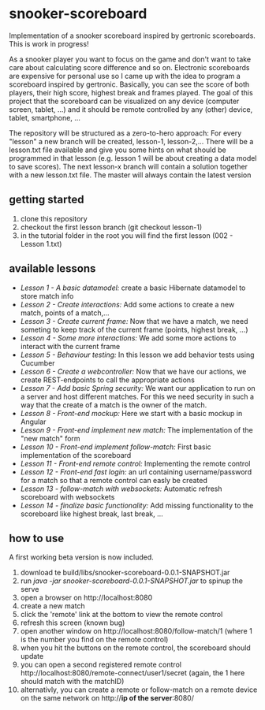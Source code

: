 # snooker-scoreboard
Implementation of a snooker scoreboard inspired by gertronic scoreboards. This is work in progress!

As a snooker player you want to focus on the game and don't want to take care about calculating score difference and so on.
Electronic scoreboards are expensive for personal use so I came up with the idea to program a scoreboard inspired by gertronic.
Basically, you can see the score of both players, their high score, highest break and frames played.
The goal of this project that the scoreboard can be visualized on any device (computer screen, tablet, ...) and it should be 
remote controlled by any (other) device, tablet, smartphone, ...

The repository will be structured as a zero-to-hero approach: For every "lesson" a new branch will be created, lesson-1, lesson-2,...
There will be a lesson.txt file available and give you some hints on what should be programmed in that lesson (e.g. lesson 1 will be about 
creating a data model to save scores). The next lesson-x branch will contain a solution together with a new lesson.txt file.
The master will always contain the latest version

## getting started
1. clone this repository
2. checkout the first lesson branch (git checkout lesson-1)
3. in the tutorial folder in the root you will find the first lesson (002 - Lesson 1.txt)

## available lessons
- *Lesson 1 - A basic datamodel:* create a basic Hibernate datamodel to store match info
- *Lesson 2 - Create interactions:* Add some actions to create a new match, points of a match,...
- *Lesson 3 - Create current frame:* Now that we have a match, we need someting to keep track of the current frame (points, highest break, ...)
- *Lesson 4 - Some more interactions:* We add some more actions to interact with the current frame 
- *Lesson 5 - Behaviour testing:* In this lesson we add behavior tests using Cucumber 
- *Lesson 6 - Create a webcontroller:* Now that we have our actions, we create REST-endpoints to call the appropriate actions 
- *Lesson 7 - Add basic Spring security:* We want our application to run on a server and host different matches.
 For this we need security in such a way that the create of a match is the owner of the match.
- *Lesson 8 - Front-end mockup:* Here we start with a basic mockup in Angular 
- *Lesson 9 - Front-end implement new match:* The implementation of the "new match" form 
- *Lesson 10 - Front-end implement follow-match:* First basic implementation of the scoreboard 
- *Lesson 11 - Front-end remote control:* Implementing the remote control
- *Lesson 12 - Front-end fast login:* an url containing username/password for a match so that a remote control can 
easly be created
- *Lesson 13 - follow-match with websockets:* Automatic refresh scoreboard with websockets
- *Lesson 14 - finalize basic functionality:* Add missing functionality to the scoreboard like highest break, last break, ...

## how to use
A first working beta version is now included.
1. download te build/libs/snooker-scoreboard-0.0.1-SNAPSHOT.jar
2. run *java -jar snooker-scoreboard-0.0.1-SNAPSHOT.jar* to spinup the serve
3. open a browser on http://localhost:8080
4. create a new match
5. click the 'remote' link at the bottom to view the remote control
6. refresh this screen (known bug)
7. open another window on http://localhost:8080/follow-match/1 (where 1 is the number you find on the remote control)
8. when you hit the buttons on the remote control, the scoreboard should update
9. you can open a second registered remote control http://localhost:8080/remote-connect/user1/secret (again, the 1 here should match with the matchID)
10. alternativly, you can create a remote or follow-match on a remote device on the same network on http://**ip of the server**:8080/